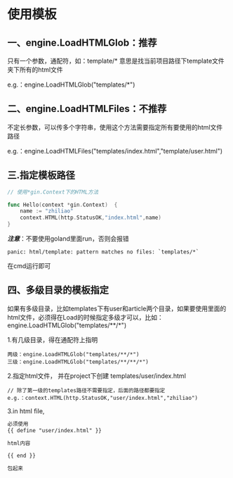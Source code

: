 # 使用模板

## 一、engine.LoadHTMLGlob：推荐

只有一个参数，通配符，如：template/*    意思是找当前项目路径下template文件夹下所有的html文件

e.g.：engine.LoadHTMLGlob("templates/*")

## 二、engine.LoadHTMLFiles：不推荐

不定长参数，可以传多个字符串，使用这个方法需要指定所有要使用的html文件路径

e.g.：engine.LoadHTMLFiles("templates/index.html","template/user.html")

## 三.指定模板路径

```go
// 使用*gin.Context下的HTML方法

func Hello(context *gin.Context)  {
    name := "zhiliao"
    context.HTML(http.StatusOK,"index.html",name)
}
```

***注意***：不要使用goland里面run，否则会报错

```
panic: html/template: pattern matches no files: `templates/*`
```

在cmd运行即可

## 四、多级目录的模板指定

如果有多级目录，比如templates下有user和article两个目录，如果要使用里面的html文件，必须得在Load的时候指定多级才可以，比如：engine.LoadHTMLGlob("templates/**/*")

1.有几级目录，得在通配符上指明

```
两级：engine.LoadHTMLGlob("templates/**/*")
三级：engine.LoadHTMLGlob("templates/**/**/*")
```

2.指定html文件， 并在project下创建 templates/user/index.html 

```
// 除了第一级的templates路径不需要指定，后面的路径都要指定
e.g.：context.HTML(http.StatusOK,"user/index.html","zhiliao")
```

3.in html file,

```html
必须使用
{{ define "user/index.html" }}

html内容

{{ end }}

包起来
```